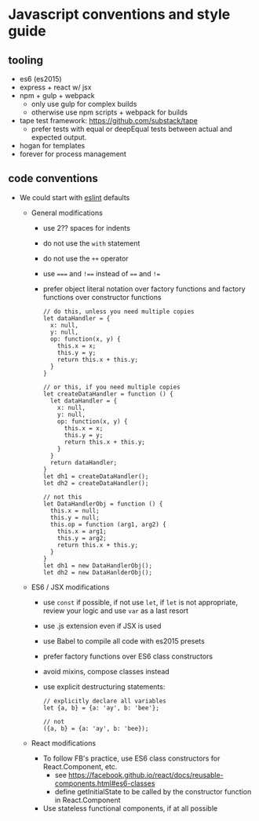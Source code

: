 # Javascript conventions and style guide

## tooling

* es6 (es2015)
* express +  react w/ jsx 
* npm + gulp + webpack
  * only use gulp for complex builds
  * otherwise use npm scripts + webpack for builds
* tape test framework: https://github.com/substack/tape
  * prefer tests with equal or deepEqual tests between actual and expected output.
* hogan for templates
* forever for process management


## code conventions

* We could start with [eslint](http://eslint.org/docs/rules/)  defaults
  * General modifications
    * use 2?? spaces for indents 
    * do not use the `with` statement
    * do not use the `++` operator
    * use `===` and `!==` instead of `==` and `!=`
    * prefer object literal notation over factory functions and factory functions over constructor functions
  
      ```
      // do this, unless you need multiple copies
      let dataHandler = {
        x: null,
        y: null,
        op: function(x, y) {
          this.x = x;
          this.y = y;
          return this.x + this.y;
        }
      }
      
      // or this, if you need multiple copies
      let createDataHandler = function () {
        let dataHandler = {
          x: null,
          y: null,
          op: function(x, y) {
            this.x = x;
            this.y = y;
            return this.x + this.y;
          }
        }
        return dataHandler;
      }
      let dh1 = createDataHandler();
      let dh2 = createDataHandler();
      
      // not this
      let DataHandlerObj = function () {
        this.x = null;
        this.y = null;
        this.op = function (arg1, arg2) {
          this.x = arg1;
          this.y = arg2;
          return this.x + this.y;
        }
      }
      let dh1 = new DataHandlerObj();
      let dh2 = new DataHanlderObj();
      ```

  * ES6 / JSX modifications
    * use `const` if possible, if not use `let`, if `let` is not appropriate, review your logic and use `var` as a last resort
    * use .js extension even if JSX is used
    * use Babel to compile all code with es2015 presets
    * prefer factory functions over ES6 class  constructors
    * avoid mixins, compose classes instead
    * use explicit destructuring statements:
    
      ```  
      // explicitly declare all variables
      let {a, b} = {a: 'ay', b: 'bee'};
      
      // not
      ({a, b} = {a: 'ay', b: 'bee});
      ```
  
  * React modifications
    * To follow FB's practice, use ES6 class constructors for React.Component, etc.
      * see https://facebook.github.io/react/docs/reusable-components.html#es6-classes
      * define getInitialState to be called by the constructor function in React.Component
    * Use stateless functional components, if at all possible
